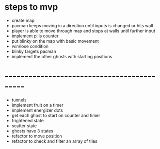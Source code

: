 # steps to mvp

- create map
- pacman keeps moving in a direction until inputs is changed or hits wall
- player is able to move through map and stops at walls until further input
- implement pills counter
- put blinky on the map with basic movement
- win/lose condition
- blinky targets pacman
- implement the other ghosts with starting positions

# -------------------------------------------

- tunnels
- implement fruit on a timer
- implement energizer dots
- get each ghost to start on counter and timer
- frightened state
- scatter state
- ghosts have 3 states
- refactor to move position
- refactor to check and filter an array of tiles
